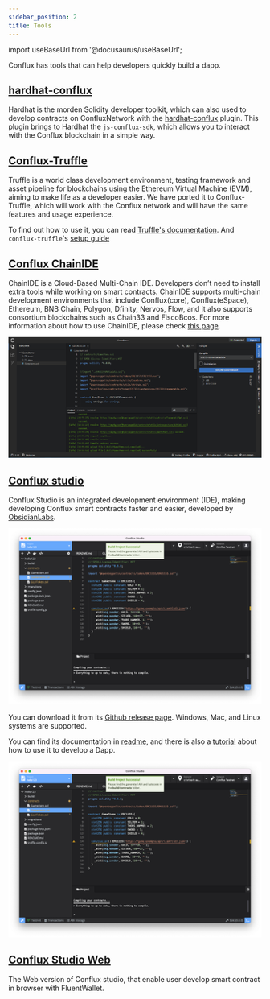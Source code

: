 ```yaml
---
sidebar_position: 2
title: Tools
---
```


import useBaseUrl from '@docusaurus/useBaseUrl';

Conflux has tools that can help developers quickly build a dapp.

## [hardhat-conflux](https://github.com/conflux-chain/hardhat-conflux)

Hardhat is the morden Solidity developer toolkit, which can also used to develop contracts on ConfluxNetwork with the [hardhat-conflux](https://github.com/conflux-chain/hardhat-conflux) plugin. This plugin brings to Hardhat the `js-conflux-sdk`, which allows you to interact with the Conflux blockchain in a simple way.

## [Conflux-Truffle](https://github.com/Conflux-Chain/conflux-truffle)

Truffle is a world class development environment, testing framework and asset pipeline for blockchains using the Ethereum Virtual Machine (EVM), aiming to make life as a developer easier. We have ported it to Conflux-Truffle, which will work with the Conflux network and will have the same features and usage experience.

To find out how to use it, you can read [Truffle's documentation](https://www.trufflesuite.com/docs/truffle/overview).
And `conflux-truffle`'s [setup guide](https://github.com/Conflux-Chain/conflux-truffle/blob/conflux/ultimate-guide.md)

## [Conflux ChainIDE](https://chainide.com/s/createTempProject/conflux)

ChainIDE is a Cloud-Based Multi-Chain IDE. Developers don’t need to install extra tools while working on smart contracts. ChainIDE supports multi-chain development environments that include Conflux(core), Conflux(eSpace), Ethereum, BNB Chain, Polygon, Dfinity, Nervos, Flow, and it also supports consortium blockchains such as Chain33 and FiscoBcos.
For more information about how to use ChainIDE, please check [this page](https://chainide.gitbook.io/chainide-english-1/ethereum-ide-1/4.-conflux-ide). 

![Chainide](../image/chainide.png)

## [Conflux studio](https://github.com/ObsidianLabs/ConfluxStudio/blob/master/README-EN.md)

Conflux Studio is an integrated development environment (IDE), making developing Conflux smart contracts faster and easier, developed by [ObsidianLabs](https://www.obsidians.io/). 

![](https://github.com/ObsidianLabs/ConfluxStudio/raw/master/screenshots/compile.png)

You can download it from its [Github release page](https://github.com/ObsidianLabs/ConfluxStudio/releases). Windows, Mac, and Linux systems are supported.

You can find its documentation in [readme](https://github.com/ObsidianLabs/ConfluxStudio), and there is also a [tutorial](https://github.com/ObsidianLabs/conflux-dapp-tutorial) about how to use it to develop a Dapp.

![](https://github.com/ObsidianLabs/ConfluxStudio/raw/master/screenshots/compile.png)

## [Conflux Studio Web](https://conflux.ide.black/)

The Web version of Conflux studio, that enable user develop smart contract in browser with FluentWallet.
